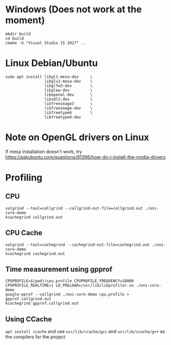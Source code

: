 # Windows (Does not work at the moment)
```
mkdir build
cd build 
cmake -G "Visual Studio 15 2017" ..
```

# Linux Debian/Ubuntu
```
sudo apt install libgl1-mesa-dev     \
                 libglu1-mesa-dev    \
                 libglfw3-dev        \
                 libglew-dev         \
                 libopenal-dev       \
                 libsdl2-dev         \
                 libfreeimage3       \
                 libfreeimage-dev    \
                 libfreetype6        \
                 libfreetype6-dev
```
# Note on OpenGL drivers on Linux
If mesa installation doesn't work, try https://askubuntu.com/questions/61396/how-do-i-install-the-nvidia-drivers

# Profiling
## CPU
```
valgrind --tool=callgrind --callgrind-out-file=callgrind.out ./oni-core-demo
kcachegrind callgrind.out
```

## CPU Cache
```
valgrind --tool=cachegrind --cachegrind-out-file=cachegrind.out ./oni-core-demo
kcachegrind cachegrind.out
```

## Time measurement using gpprof
```
CPUPROFILE=$(pwd)/cpu.profile CPUPROFILE_FREQUENCY=10000 CPUPROFILE_REALTIME=1 LD_PRELOAD=/usr/lib/libprofiler.so ./oni-core-demo
google-pprof --callgrind ./oni-core-demo cpu.profile > gpprof.callgrind.out
kcachegrind gpprof.callgrind.out

```

## Using CCache
`apt install ccache`
and use `usr/lib/ccache/gcc` and `usr/lib/ccache/g++` as the compilers for the project

